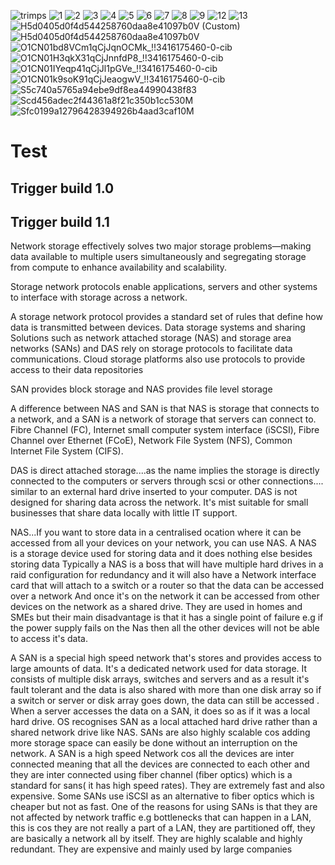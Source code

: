 ![trimps](https://github.com/NyerhovwoOnitcha/Test/assets/101157174/79d9b9e6-ce07-43ff-a733-0f58b48a061d)
![1](https://github.com/NyerhovwoOnitcha/Test/assets/101157174/bc9b9107-9501-437f-82a5-7096fc59ff65)
![2](https://github.com/NyerhovwoOnitcha/Test/assets/101157174/5c4dbde7-2c86-4943-8c34-fc0055bfd916)
![3](https://github.com/NyerhovwoOnitcha/Test/assets/101157174/049e28f2-d8bb-4dac-b8e2-522a043d2d49)
![4](https://github.com/NyerhovwoOnitcha/Test/assets/101157174/714ef7b8-188a-434e-b01d-ca692e6e440d)
![5](https://github.com/NyerhovwoOnitcha/Test/assets/101157174/5092e5b2-00fd-4a63-a137-1d2beb590a57)
![6](https://github.com/NyerhovwoOnitcha/Test/assets/101157174/0e190847-c9f6-4908-82da-def28db1a7e9)
![7](https://github.com/NyerhovwoOnitcha/Test/assets/101157174/37e4a06b-78e6-4085-b9b9-3f673615c769)
![8](https://github.com/NyerhovwoOnitcha/Test/assets/101157174/209baf7d-6613-411b-ab65-48d8574c5fa7)
![9](https://github.com/NyerhovwoOnitcha/Test/assets/101157174/c0986dad-9899-4b92-ac20-e0d1ea86ef7a)
![12](https://github.com/NyerhovwoOnitcha/Test/assets/101157174/18369d0a-3e4a-4458-a821-7c17beeff691)
![13](https://github.com/NyerhovwoOnitcha/Test/assets/101157174/b44d6f9a-912d-4fd2-9ad4-5ac6a5f56926)
![H5d0405d0f4d544258760daa8e41097b0V (Custom)](https://github.com/NyerhovwoOnitcha/Test/assets/101157174/a24ea9b9-85a1-4cfa-a077-395771d0a9ff)
![H5d0405d0f4d544258760daa8e41097b0V](https://github.com/NyerhovwoOnitcha/Test/assets/101157174/0726a38e-90f1-4604-be90-9b289e8300b1)
![O1CN01bd8VCm1qCjJqnOCMk_!!3416175460-0-cib](https://github.com/NyerhovwoOnitcha/Test/assets/101157174/89b69de4-d5dc-4fba-9f23-59f4d44776f0)
![O1CN01H3qkX31qCjJnnfdP8_!!3416175460-0-cib](https://github.com/NyerhovwoOnitcha/Test/assets/101157174/9cab50bb-f58d-4dd2-aae4-8867ce4b74f4)
![O1CN01IYeqp41qCjJl1pGVe_!!3416175460-0-cib](https://github.com/NyerhovwoOnitcha/Test/assets/101157174/b16c396d-83e6-43d4-a4b2-a7d5b01cfa02)
![O1CN01k9soK91qCjJeaogwV_!!3416175460-0-cib](https://github.com/NyerhovwoOnitcha/Test/assets/101157174/2f37bbbb-0791-499a-8410-b0113ce7c83e)
![S5c740a5765a94ebe9df8ea44990438f83](https://github.com/NyerhovwoOnitcha/Test/assets/101157174/6f350e5a-2a7b-4087-9249-baea812961f1)
![Scd456adec2f44361a8f21c350b1cc530M](https://github.com/NyerhovwoOnitcha/Test/assets/101157174/0be01b5f-0978-4468-8407-10b55db7c271)
![Sfc0199a12796428394926b4aad3caf10M](https://github.com/NyerhovwoOnitcha/Test/assets/101157174/2a4fad26-686e-4fb3-ba95-7c4b0745c9ad)
# Test

## Trigger build 1.0
## Trigger build 1.1


Network storage effectively solves two major storage problems—making data available to multiple users simultaneously and segregating storage from compute to enhance availability and scalability.

Storage network protocols enable applications, servers and other systems to interface with storage across a network.
 
A storage network protocol provides a standard set of rules that define how data is transmitted between devices. Data storage systems and sharing Solutions such as network attached storage (NAS) and storage area networks (SANs) and DAS rely on storage protocols to facilitate data communications. Cloud storage platforms also use protocols to provide access to their data repositories

SAN provides block storage and NAS provides file level storage

A difference between NAS and SAN is that NAS is storage that connects to a network, and a SAN is a network of storage  that servers can connect to.
Fibre Channel (FC), Internet small computer system interface (iSCSI), Fibre Channel over Ethernet (FCoE), Network File System (NFS), Common Internet File System (CIFS).

DAS is direct attached storage....as the name implies the storage is directly connected to the computers or servers through scsi or other connections.... similar to an external hard drive inserted to your computer. DAS is not designed for sharing data across the network. It's mist suitable for small businesses that share data locally with little IT support.






NAS...If you want to store data in a centralised ocation where it can be accessed from all your devices on your network, you can use NAS. A NAS is a storage device used for storing data and it does nothing else besides storing data
Typically a NAS is a boss that will have multiple hard drives in a raid configuration for redundancy and it will also have a Network interface card that will attach to a switch or a router so that the data can be accessed over a network 
And once it's on the network it can be accessed from other devices on the network as a shared drive.  They are used in homes and SMEs but their main disadvantage is that it has a single point of failure e.g if the power supply fails on the Nas then all the other devices will not be able to access it's data.

A SAN is a special high speed network that's stores and provides access to large amounts of data. It's a dedicated network used for data storage. It consists of multiple disk arrays, switches and servers and as a result it's fault tolerant and the data is also shared with more than one disk array so if a switch or server or disk array goes down, the data can still be accessed . When a server accesses the data on a SAN, it does so as if it was a local hard drive. OS recognises SAN as a local attached hard drive rather than a shared network drive like NAS. SANs are also highly scalable cos adding more storage space can easily be done without an interruption on the network. 
A SAN is a high speed Network cos all the devices are inter connected meaning that all the devices are connected to each other and they are inter connected using fiber channel (fiber optics) which is a standard for sans( it has high speed rates). They are extremely fast and also expensive. Some SANs use iSCSI as an alternative to fiber optics which is cheaper but not as fast. One of the reasons for using  SANs is that they are not affected by network traffic e.g bottlenecks that can happen in a LAN, this is cos they are not really a part of a LAN, they are partitioned off, they are basically a network all by itself. They are highly scalable and highly redundant.
They are expensive and mainly used by large companies 

